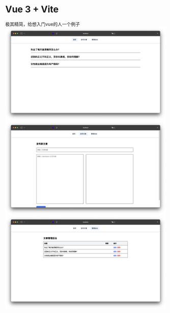 # Vue 3 + Vite

极其精简，给想入门vue的人一个例子
![alt text](image.png)
![alt text](image-1.png)
![alt text](image-2.png)
